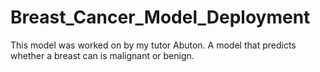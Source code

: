 # Breast_Cancer_Model_Deployment
This model was worked on by my tutor Abuton. A model that predicts whether a breast can is malignant or benign.

